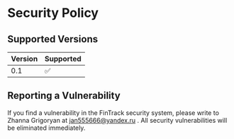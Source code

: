# Security Policy

## Supported Versions

| Version | Supported          |
| ------- | ------------------ |
| 0.1     | :white_check_mark: |


## Reporting a Vulnerability
If you find a vulnerability in the FinTrack security system, please write to Zhanna Grigoryan at jan555666@yandex.ru . All security vulnerabilities will be eliminated immediately.
